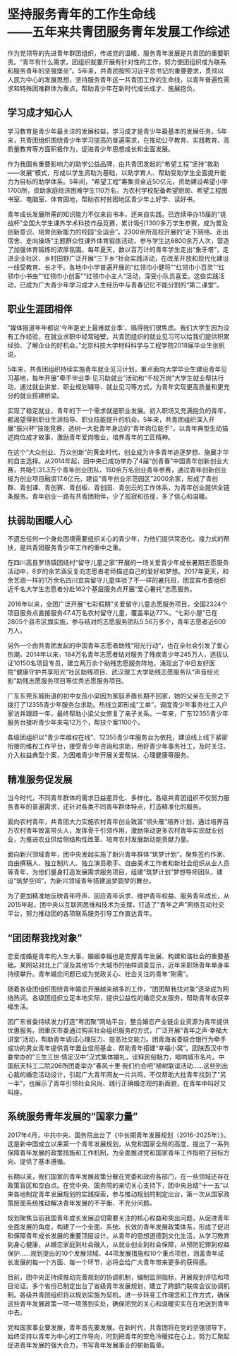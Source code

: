# 坚持服务青年的工作生命线<br/>——五年来共青团服务青年发展工作综述

作为党领导的先进青年群团组织，传递党的温暖、服务青年发展是共青团的重要职责。“青年有什么需求，团组织就要开展有针对性的工作，努力使团组织成为联系和服务青年的坚强堡垒”。5年来，共青团按照习近平总书记的重要要求，贯彻以人民为中心的发展思想，坚持服务青年这一共青团工作的生命线，以青年普遍性需求和特殊困难群体为重点，帮助青少年在新时代成长成才、施展抱负。

## 学习成才知心人

学习教育是青少年最关注的发展权益，学习成才是青少年最基本的发展任务。5年来，共青团组织围绕青少年学习提高的普遍需求，在推动公平教育、实践教育、高质量教育等方面积极作为，促进青少年思想成长和全面发展。

作为我国有重要影响力的助学公益品牌，由共青团发起的“希望工程”坚持“救助——发展”模式，形成以学生资助为基础，以助学育人、帮助受助学生全面提升能力为目标的助学体系。5年间，“希望工程”筹集资金近50亿元，资助建设希望小学1700所，资助家庭经济困难学生110万名，为农村学校配备希望厨房、希望工程图书室、电脑室、体育园地，帮助农村贫困地区青少年上好学、读好书。

青年成长发展所需的知识能力不仅来自书本，还来自实践。已连续举办15届的“挑战杯”全国大学生课外学术科技作品竞赛，累计吸引1300多万学生参赛，成为普及创新意识、培育创新能力的校园“全运会”。2300余所高校开展的“走下网络、走出宿舍、走向操场”主题群众性课外体育锻炼活动，参与学生达6800余万人次，营造了加强体育锻炼的浓厚氛围。每年夏天，数以百万计的青年学生走出“象牙塔”，走进企业社区、乡村田野广泛开展“三下乡”社会实践活动，在改革开放和现代化建设一线受教育、长才干。各地中小学普遍开展的“红领巾小健将”“红领巾小百灵”“红领巾小书虫”“红领巾小创客”“红领巾小主人”活动，深受小队员喜爱。这些实践活动，已成为广大青少年学习成才人生经历中与青春记忆不能分割的“第二课堂”。

## 职业生涯团相伴

“媒体报道年年都说‘今年是史上最难就业季’，搞得我们很焦虑。我们大学生因为没有工作经验，在就业求职中经常碰壁，共青团组织的就业见习可以给我们提供积累经验、了解企业的好机会。”北京科技大学材料科学与工程学院2018届毕业生张帆说。

5年来，共青团组织持续实施青年就业见习计划，重点面向大学毕业生建设青年见习基地，每年开展“牵手毕业季·见习助就业”活动和“千校万岗”大学生就业帮扶行动，通过就业讲堂、职业规划辅导、就业见习等方式，为青年实现更高质量和更充分的就业搭建桥梁。

实现了稳定就业，青年的下一个需求就是职业发展。初入职场又充满抱负的青年，都渴望得到职业生涯指导、职业技能提升的机会。5年来，共青团组织深入开展“振兴杯”技能竞赛，选树一大批青年身边的“青年岗位能手”，以青年典型生动描述岗位成才故事，激励青年爱岗敬业，培养青年的工匠精神。

在这个“大众创业、万众创新”的黄金时代，创业成为许多青年追逐梦想、施展才华的自主选择。从2014年起，团中央已成功举办了4届“创青春”中国青年创新创业大赛，共吸引31.3万个青年创业团队、150余万名创业青年参赛，通过青年创新创业板为创业项目融资17.6亿元，建设“青年创业示范园区”2000余家，形成了青创群、青创课、青创赛、青创板、青创园、青创云的工作体系，为青年创业提供全链条服务。青年创业一路有共青团相伴，少了孤寂和彷徨，多了信心和温暖。

## 扶弱助困暖人心

不遗忘任何一个身处困境需要组织关心的青少年，为他们提供常态化、接力式的帮扶，是共青团服务青少年工作的重中之重。

在四川高县罗场镇团结村“留守儿童之家”开展的一场关爱青少年成长暑期志愿服务活动中，8岁的余艺涵反复向志愿者老师描述自己的爱好和梦想。2017年夏天，和余艺涵一样的1万余名四川宜宾留守儿童体验了不一样的暑托班，团宜宾市委组织近千名大学生志愿者分赴162个基层服务点开展“爱心暑托”志愿服务。

2016年以来，全团广泛开展“七彩假期”关爱留守儿童志愿服务项目，全国2324个项目服务点直接服务47.4万名农村留守儿童，覆盖率达77%。“七彩小屋”已在2805个县市区旗实施，参与结对的志愿服务团队5.56万多个，青年志愿者近600万人。

另外一个由共青团发起的中国青年志愿者助残“阳光行动”，也在全社会引发了爱心热潮。2014年以来，184万名青年志愿者结对服务了残疾青少年245万人，选拔认证10150名项目专员，建立两万余个助残志愿服务阵地，涌现出了中日友好医院“健康守护共享阳光”社区助残项目、武汉理工大学助残志愿服务队“声音绘光影”助残志愿服务项目等优秀志愿服务项目。

广东东莞东城街道的初中女孩小梁因为家庭矛盾长期不回家，她的父亲在无奈之下拨打了12355青少年服务台求助。热线立即形成“工单”，调度青少年事务社工入户家访并跟踪一年，最终帮助小梁父女修复了亲子关系。一年来，广东12355青少年服务台接听青少年来电12万个，帮扶个案1100个。

各级团组织以“青少年维权在线”、12355青少年服务台为依托，建设线上线下紧密衔接的维权工作平台，接受青少年咨询和求助，用好青少年事务社工，及时关注、介入权益典型个案，为困难青少年开展关爱帮扶、心理健康等服务。

## 精准服务促发展

当今时代，不同青年群体的需求日益差异化、多样化。各级共青团组织不仅努力服务青年的普遍需求，还针对各类不同青年群体特点，打造精准化的服务。

面向农村青年，共青团大力实施农村青年创业致富“领头雁”培养计划，通过培养百万农村青年致富带头人，发挥骨干引领作用，激励带动更多农村青年实现就业创业，为推进农业供给侧结构性改革、培育农村发展新动能贡献力量。

面向新兴领域青年，团中央发起实施了新兴青年群体“筑梦计划”。聚焦签约作家、自由撰稿人、独立制片人、独立演员歌手、自由美术工作者和新社会组织从业人员等青年，为他们量身打造发展需求服务项目，组建“筑梦计划”梦想导师团队，建设“筑梦空间”，为新兴领域青年搭建追梦圆梦的舞台。

为了更加精准地反映青年呼声、回应青年诉求、维护青年权益、服务青年成长，从2015年起，团中央以互联网思维和技术为支撑，打造了“青年之声”网络互动社交平台，努力推动团的各项联系服务引导工作直达青年。

## “团团帮我找对象”

恋爱成婚是青年的人生大事，婚姻幸福也是支撑青年发展、构建和谐社会的重要基础。某网站对北上广深及其他15个大城市的抽样调查显示，近年来职场青年单身率持续攀升。青年婚恋问题已成为党政关心、社会关注的青年“刚需”。

随着各级团组织围绕青年婚恋开展越来越多的工作，“团团帮我找对象”逐渐成为网络热词。各级团组织立足本地实际，提供公益性的婚恋交友服务，帮助青年收获幸福生活。

团广东省委持续发力打造“粤团聚”网站平台，整合婚恋产业链企业资源为青年提供优惠服务。团重庆市委通过购买社会组织服务的方式，广泛开展“青年之声·幸福大讲堂”活动，帮助青年调试心理压力、提高社交能力。团青海省委联合银行为牵手成功的男女青年提供青年置业信用基金，帮助青年搭建“幸福小窝”。团陕西汉中市委举办的“三生三世·情定汉中”汉式集体婚礼，诠释民俗魅力，唱响城市名片。中国航天科工二院206所团委举办“春风十里·我们约会吧”植树联谊活动……这些别出心裁的婚恋活动设计，引起广大青年网友一片共鸣，不仅帮助大批青年找到了“另一半”，也展示了青年引领社会风尚、践行正确婚恋观的新面貌，在青年中叫好又叫座。

## 系统服务青年发展的“国家力量”

2017年4月，中共中央、国务院出台了《中长期青年发展规划（2016-2025年）》。这是新中国成立以来第一个青年发展规划，从党和国家全局的高度，提出了一系列保障青年发展的政策措施和工作机制，为全面推进党和国家青年工作指明了目标方向、提供了基本遵循。

长期以来，我们国家的青年发展政策分散在党委和政府各部门，在一些领域还存在政策盲区和空白点。在党中央、国务院的亲切关心支持下，团中央总结“十一五”以来各地制定青年发展规划的实践探索，参与推动规划的制定出台，第一次从国家政策层面系统推动解决青年发展的不平衡、不充分问题。

规划聚焦当前我国青年成长发展迫切需要关注的核心权益和突出问题，从促进青年全面发展的角度，构建了一个全面、系统、长效的青年发展政策体系，形成了促进和保障青年成长发展的重要顶层设计。从青年的思想道德到文化生活，从学习教育到身心健康，从婚恋家庭到社会融入，从就业创业到社会保障，从预防犯罪到权益保护……规划提出的10个发展领域、44项发展措施和10个重点项目，涵盖青年成长发展的每一个方面、每一个环节，必将会给广大青年带来更多的获得感。

目前，团中央正持续推动完善规划的协调机制，编制监测指标，开展规划评估和项目论证。多个省份已制定出台了省级青年发展规划，建立了跨部门联席会议协调机制。各级共青团组织将以规划实施为契机，进一步转变工作理念和工作方式，确保这些青年发展政策一项一项落到实处，确保把党的关心和温暖实实在在地送到青年中去。

党和国家事业要发展，青年首先要发展。在新时代，共青团将在党的坚强领导下，始终坚持以青年为中心的工作导向，时刻把青年的安危冷暖挂在心上，努力汇聚起促进青年发展的强大合力，书写青年发展事业的崭新篇章。
